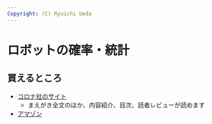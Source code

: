 ```yaml
---
Copyright: (C) Ryuichi Ueda
---
```



# ロボットの確率・統計

## 買えるところ

* [コロナ社のサイト](https://www.coronasha.co.jp/np/isbn/9784339046878/)
    * まえがき全文のほか、内容紹介、目次、読者レビューが読めます
* [アマゾン](https://amzn.to/49YYoho)
